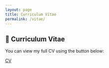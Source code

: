 ```yaml
---
layout: page
title: Curriculum Vitae
permalink: /vitae/
---
```


## 📄 Curriculum Vitae

You can view my full CV using the button below:

<a href="https://www.dropbox.com/scl/fi/1u7g8x0rkirup9l2tgrtu/Updated_CV__academic_.pdf?rlkey=xc23mepchii4tvq4wvywcz3td&st=7t32ob69&dl=0" class="btn" target="_blank">CV</a>
